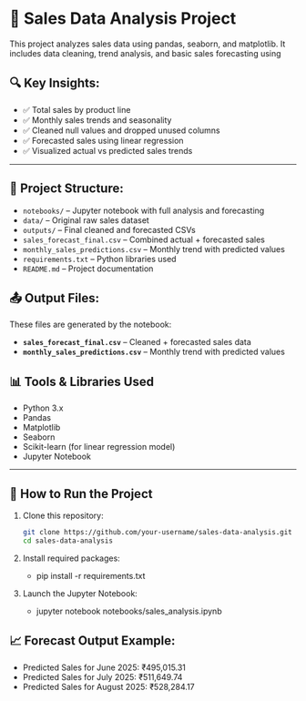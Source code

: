 # 🛒 Sales Data Analysis Project

This project analyzes sales data using pandas, seaborn, and matplotlib. It includes data cleaning, trend analysis, and basic sales forecasting using 

## 🔍 Key Insights:
- ✅ Total sales by product line
- ✅ Monthly sales trends and seasonality
- ✅ Cleaned null values and dropped unused columns
- ✅ Forecasted sales using linear regression 
- ✅ Visualized actual vs predicted sales trends

---


## 📁 Project Structure:
- `notebooks/` – Jupyter notebook with full analysis and forecasting
- `data/` – Original raw sales dataset
- `outputs/` – Final cleaned and forecasted CSVs
 - `sales_forecast_final.csv` – Combined actual + forecasted sales
 - `monthly_sales_predictions.csv` – Monthly trend with predicted values
- `requirements.txt` – Python libraries used
- `README.md` – Project documentation


## 📤 Output Files:
These files are generated by the notebook:
- **`sales_forecast_final.csv`** – Cleaned + forecasted sales data
- **`monthly_sales_predictions.csv`** – Monthly trend with predicted values


## 📊 Tools & Libraries Used

- Python 3.x
- Pandas
- Matplotlib
- Seaborn
- Scikit-learn (for linear regression model)
- Jupyter Notebook

---

## 🚀 How to Run the Project

1. Clone this repository:
   ```bash
   git clone https://github.com/your-username/sales-data-analysis.git
   cd sales-data-analysis

2. Install required packages:
   - pip install -r requirements.txt

3. Launch the Jupyter Notebook:
   - jupyter notebook notebooks/sales_analysis.ipynb


## 📈 Forecast Output Example:
- Predicted Sales for June 2025: ₹495,015.31
- Predicted Sales for July 2025: ₹511,649.74
- Predicted Sales for August 2025: ₹528,284.17



